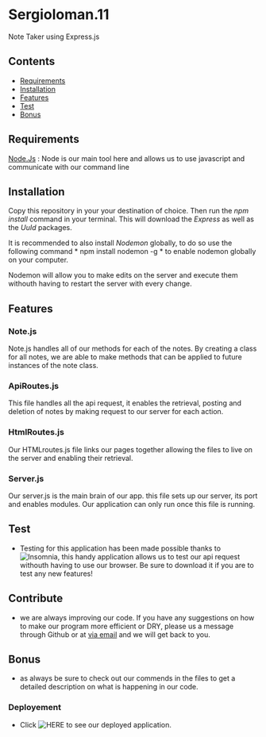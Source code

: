 # Sergioloman.11
Note Taker using Express.js
## Contents

* [Requirements](#requirements)
* [Installation](#installation)
* [Features](#features)
* [Test](#test)
* [Bonus](#bonus)
## Requirements

[Node.Js](https://nodejs.dev/) : 
Node is our main tool here and allows us to use javascript and communicate with our command line

## Installation

Copy this repository in your your destination of choice. Then run the *npm install* command in your terminal. This will download the *Express* as well as the *UuId* packages.

It is recommended to also install *Nodemon* globally, to do so use the following command * npm install nodemon -g * to enable nodemon globally on your computer.

Nodemon will allow you to make edits on the server and execute them withouth having to restart the server with every change.

## Features

### Note.js
Note.js handles all of our methods for each of the notes. By creating a class for all notes, we are able to make methods that can be applied to future instances of the note class.


### ApiRoutes.js
This file handles all the api request, it enables the retrieval, posting and deletion of notes by making request to our server for each action.

### HtmlRoutes.js
Our HTMLroutes.js file links our pages together allowing the files to live on the server and enabling their retrieval.
 
### Server.js
Our server.js is the main brain of our app. this file sets up our server, its port and enables modules. Our application can only run once this file is running.

## Test

* Testing for this application has been made possible thanks to ![Insomnia](https://insomnia.rest/), this handy application allows us to test our api request withouth having to use our browser. Be sure to download it if you are to test any new features!

## Contribute

* we are always improving our code. If you have any suggestions on how to make our program more efficient or DRY, please us a message through Github or at [via email](sergio@email.com) and we will get back to you.

## Bonus

* as always be sure to check out our commends in the files to get a detailed description on what is happening in our code. 

### Deployement
* Click ![HERE](https://note-taker-by-sergio.herokuapp.com/) to see our deployed application.


